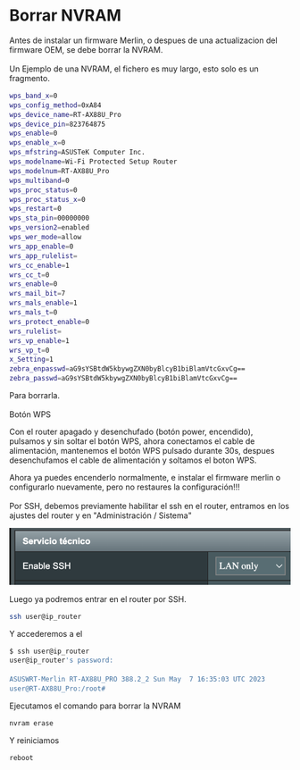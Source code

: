 # Borrar NVRAM

Antes de instalar un firmware Merlin, o despues de una actualizacion del firmware OEM, se debe borrar la NVRAM. \
\
Un Ejemplo de una NVRAM, el fichero es muy largo, esto solo es un fragmento.&#x20;

```bash
wps_band_x=0
wps_config_method=0xA84
wps_device_name=RT-AX88U_Pro
wps_device_pin=823764875
wps_enable=0
wps_enable_x=0
wps_mfstring=ASUSTeK Computer Inc.
wps_modelname=Wi-Fi Protected Setup Router
wps_modelnum=RT-AX88U_Pro
wps_multiband=0
wps_proc_status=0
wps_proc_status_x=0
wps_restart=0
wps_sta_pin=00000000
wps_version2=enabled
wps_wer_mode=allow
wrs_app_enable=0
wrs_app_rulelist=
wrs_cc_enable=1
wrs_cc_t=0
wrs_enable=0
wrs_mail_bit=7
wrs_mals_enable=1
wrs_mals_t=0
wrs_protect_enable=0
wrs_rulelist=
wrs_vp_enable=1
wrs_vp_t=0
x_Setting=1
zebra_enpasswd=aG9sYSBtdW5kbywgZXN0byBlcyB1biBlamVtcGxvCg==
zebra_passwd=aG9sYSBtdW5kbywgZXN0byBlcyB1biBlamVtcGxvCg==
```

Para borrarla.\
\
Botón WPS

Con el router apagado y desenchufado (botón power, encendido), pulsamos y sin soltar el botón WPS, ahora conectamos el cable de alimentación, mantenemos el botón WPS pulsado durante 30s, despues desenchufamos el cable de alimentación y soltamos el boton WPS.

Ahora ya puedes encenderlo normalmente, e instalar el firmware merlin o configurarlo nuevamente, pero no restaures la configuración!!!\
\
Por SSH, debemos previamente habilitar el ssh en el router, entramos en los ajustes del router y en "Administración / Sistema"

![](<../.gitbook/assets/image (2) (1).png>)

Luego ya podremos entrar en el router por SSH.&#x20;

```sh
ssh user@ip_router
```

Y accederemos a el

```sh
$ ssh user@ip_router
user@ip_router's password: 

ASUSWRT-Merlin RT-AX88U_PRO 388.2_2 Sun May  7 16:35:03 UTC 2023
user@RT-AX88U_Pro:/root# 
```

Ejecutamos el comando para borrar la NVRAM

```sh
nvram erase
```

Y reiniciamos

```sh
reboot
```

